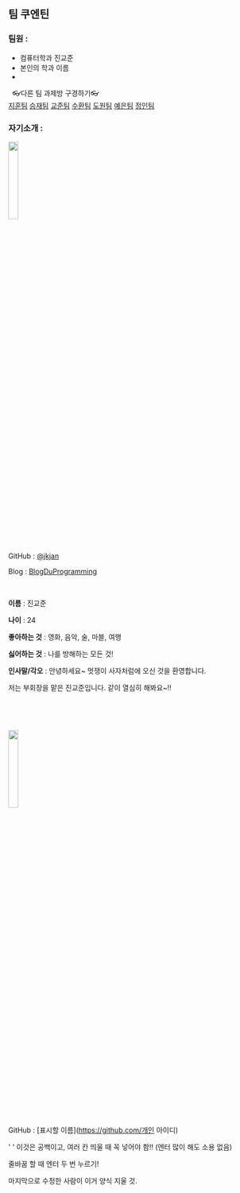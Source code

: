 ## 팀 쿠엔틴

### 팀원 :

* 컴퓨터학과 진교준
* 본인의 학과 이름
* 

&nbsp;
👓다른 팀 과제방 구경하기👓  
[지훈팀](https://github.com/kkangjee/likelion8_github_assignment)
[승재팀](https://github.com/msj0319/likelion8_github_assignment)
[교준팀](https://github.com/jkjan/Quentin)
[수환팀](https://github.com/ys012313/likelion8_github_assignment)
[도원팀](https://github.com/devdw98/likelion8th_assignment)
[예은팀](https://github.com/KimYeeun99/Likelion_hw)
[정인팀](https://github.com/jeongiin/LikelionAssignment)
&nbsp;

### 자기소개 :

<img src='https://avatars1.githubusercontent.com/u/22045424?s=460&u=ca50dfe118526cb24eed14a2dc0a42723189f570&v=4' width='20%'>

&nbsp;

GitHub : [@jkjan](https://github.com/jkjan)

Blog : [BlogDuProgramming](https://jkjan.github.io)

&nbsp;

**이름** : 진교준

**나이** : 24

**좋아하는 것** : 영화, 음악, 술, 마블, 여행

**싫어하는 것** : 나를 방해하는 모든 것!

**인사말/각오** : 안녕하세요~ 멋쟁이 사자처럼에 오신 것을 환영합니다. 

저는 부회장을 맡은 진교준입니다. 같이 열심히 해봐요~!!

&nbsp;

&nbsp;

<img src='깃헙 프로필 사진 오른쪽 클릭 후 이미지 주소 복사' width='20%'>

GitHub : [표시할 이름](https://github.com/개인 아이디) 

'&nbsp;' 이것은 공백이고, 여러 칸 띄울 때 꼭 넣어야 함!! (엔터 많이 해도 소용 없음)

줄바꿈 할 때 엔터 두 번 누르기!

마지막으로 수정한 사람이 이거 양식 지울 것.
